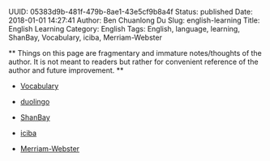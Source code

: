 UUID: 05383d9b-481f-479b-8ae1-43e5cf9b8a4f
Status: published
Date: 2018-01-01 14:27:41
Author: Ben Chuanlong Du
Slug: english-learning
Title: English Learning
Category: English
Tags: English, language, learning, ShanBay, Vocabulary, iciba, Merriam-Webster

**
Things on this page are
fragmentary and immature notes/thoughts of the author.
It is not meant to readers
but rather for convenient reference of the author and future improvement.
**

- [Vocabulary](www.vocabulary.com)

- [duolingo](www.duolingo.com)

- [ShanBay](www.shanbay.com)

- [iciba](www.iciba.com)

- [Merriam-Webster](www.m-w.com)
